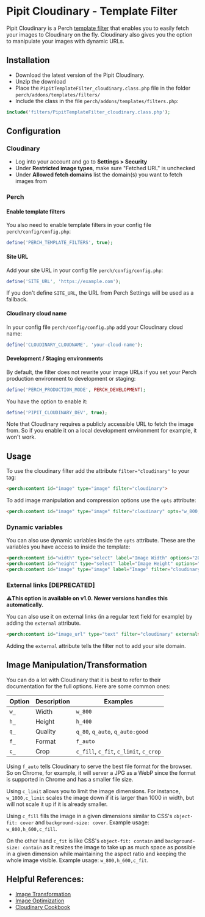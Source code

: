 # Pipit Cloudinary - Template Filter

Pipit Cloudinary is a Perch [template filter](https://docs.grabaperch.com/api/template-filters/) that enables you to easily fetch your images to Cloudinary on the fly. Cloudinary also gives you the option to manipulate your images with dynamic URLs.


## Installation
- Download the latest version of the Pipit Cloudinary.
- Unzip the download
- Place the `PipitTemplateFilter_cloudinary.class.php` file in the folder `perch/addons/templates/filters/`
- Include the class in the file `perch/addons/templates/filters.php`:

```php
include('filters/PipitTemplateFilter_cloudinary.class.php');
```



## Configuration

### Cloudinary

- Log into your account and go to **Settings > Security**
- Under **Restricted image types**, make sure "Fetched URL" is unchecked
- Under **Allowed fetch domains** list the domain(s) you want to fetch images from


### Perch

#### Enable template filters

You also need to enable template filters in your config file `perch/config/config.php`:

```php
define('PERCH_TEMPLATE_FILTERS', true);
```


#### Site URL

Add your site URL in your config file `perch/config/config.php`:

```php
define('SITE_URL', 'https://example.com');
```

If you don't define `SITE_URL`, the URL from Perch Settings will be used as a fallback.



#### Cloudinary cloud name

In your config file `perch/config/config.php` add your Cloudinary cloud name:

```php
define('CLOUDINARY_CLOUDNAME', 'your-cloud-name');
```


#### Development / Staging environments

By default, the filter does not rewrite your image URLs if you set your Perch production environment to development or staging:
 
```php
define('PERCH_PRODUCTION_MODE', PERCH_DEVELOPMENT);
```

You have the option to enable it:

```php
define('PIPIT_CLOUDINARY_DEV', true);
```

Note that Cloudinary requires a publicly accessible URL to fetch the image from. So if you enable it on a local development environment for example, it won't work.





## Usage

To use the cloudinary filter add the attribute `filter="cloudinary"` to your tag:

```html
<perch:content id="image" type="image" filter="cloudinary">
```

To add image manipulation and compression options use the `opts` attribute:

```html
<perch:content id="image" type="image" filter="cloudinary" opts="w_800,h_600,f_auto">
```

### Dynamic variables

You can also use dynamic variables inside the `opts` attribute. These are the variables you have access to inside the template:

```html
<perch:content id="width" type="select" label="Image Width" options="200|w_200,400|w_400,600|w_600" suppress>
<perch:content id="height" type="select" label="Image Height" options="200|h_200,400|h_400,600|h_600" suppress>
<perch:content id="image" type="image" label="Image" filter="cloudinary" opts="f_auto,{width},{height}">
```


### External links [DEPRECATED]

**⚠️This option is available on v1.0. Newer versions handles this automatically.**

You can also use it on external links (in a regular text field for example) by adding the `external` attribute.

```html
<perch:content id="image_url" type="text" filter="cloudinary" external>
```

Adding the `external` attribute tells the filter not to add your site domain.




## Image Manipulation/Transformation
You can do a lot with Cloudinary that it is best to refer to their documentation for the full options. Here are some common ones:

| Option | Description | Examples                               |
|--------|-------------| ---------------------------------------|
| `w_`   | Width       | `w_800`                                |
| `h_`   | Height      | `h_400`                                |
| `q_`   | Quality     | `q_80`, `q_auto`, `q_auto:good`        |
| `f_`   | Format      | `f_auto`                               |
| `c_`   | Crop        | `c_fill`, `c_fit`, `c_limit`, `c_crop` |


Using `f_auto` tells Cloudinary to serve the best file format for the browser. So on Chrome, for example, it will server a JPG as a WebP since the format is supported in Chrome and has a smaller file size.

Using `c_limit` allows you to limit the image dimensions. For instance, `w_1000,c_limit` scales the image down if it is larger than 1000 in width, but will not scale it up if it is already smaller.

Using `c_fill` fills the image in a given dimensions similar to CSS's `object-fit: cover` and `background-size: cover`. Example usage: `w_800,h_600,c_fill`.

On the other hand `c_fit` is like CSS's `object-fit: contain` and `background-size: contain` as it resizes the image to take up as much space as possible in a given dimension while maintaining the aspect ratio and keeping the whole image visible. Example usage:  `w_800,h_600,c_fit`.


## Helpful References:

- [Image Transformation](https://cloudinary.com/documentation/image_transformations)
- [Image Optimization](https://cloudinary.com/documentation/image_optimization)
- [Cloudinary Cookbook](https://cloudinary.com/cookbook)
